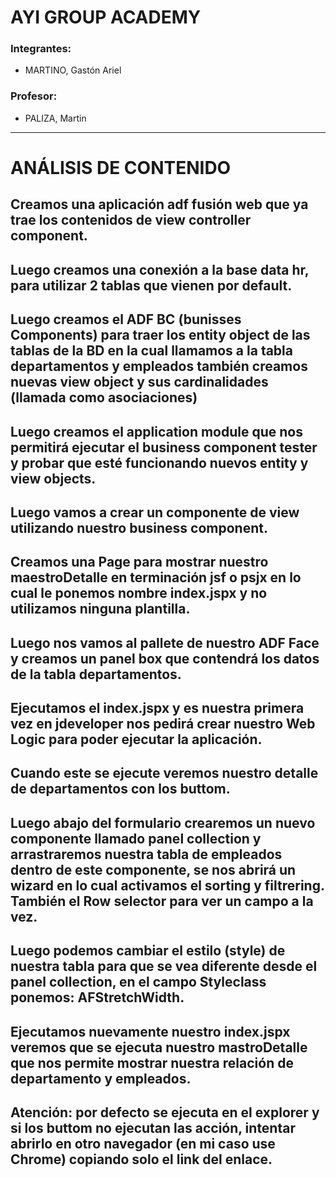 

# AYI GROUP ACADEMY


### Integrantes:
- MARTINO, Gastón Ariel


### Profesor:
- PALIZA, Martin


________________________________________________________________________________________________________________________


# ANÁLISIS DE CONTENIDO 

## Creamos una aplicación adf fusión web que ya trae los contenidos de  view controller component.

## Luego creamos una conexión a la base data hr, para utilizar 2 tablas que vienen por default.

## Luego creamos el ADF BC (bunisses Components) para traer los entity object de las tablas de la BD en la cual llamamos a la tabla departamentos y empleados también creamos nuevas view object y sus cardinalidades (llamada como asociaciones) 

## Luego creamos el application module que nos permitirá ejecutar el business component tester y probar que esté funcionando nuevos entity y view objects.

## Luego vamos a crear un componente de view utilizando nuestro business component.

## Creamos una Page para mostrar nuestro maestroDetalle en terminación jsf o psjx en lo cual le ponemos nombre index.jspx y no utilizamos ninguna plantilla.

## Luego nos vamos al pallete de nuestro ADF Face y creamos un panel box que contendrá los datos de la tabla departamentos.

## Ejecutamos el index.jspx y es nuestra primera vez en jdeveloper nos pedirá crear nuestro Web Logic para poder ejecutar la aplicación. 

## Cuando este se ejecute veremos nuestro detalle de departamentos con los buttom.

## Luego abajo del formulario crearemos un nuevo componente llamado panel collection y arrastraremos nuestra tabla de empleados dentro de este componente, se nos abrirá un wizard en lo cual activamos el sorting y filtrering. También el Row selector para ver un campo a la vez.

## Luego podemos cambiar el estilo (style) de nuestra tabla para que se vea diferente desde el panel collection, en el campo Styleclass ponemos: AFStretchWidth.

## Ejecutamos nuevamente nuestro index.jspx veremos que se ejecuta nuestro mastroDetalle que nos permite mostrar nuestra relación de departamento y empleados.

## Atención: por defecto se ejecuta en el explorer y si los buttom no ejecutan las acción, intentar abrirlo en otro navegador (en mi caso use Chrome) copiando solo el link del enlace.